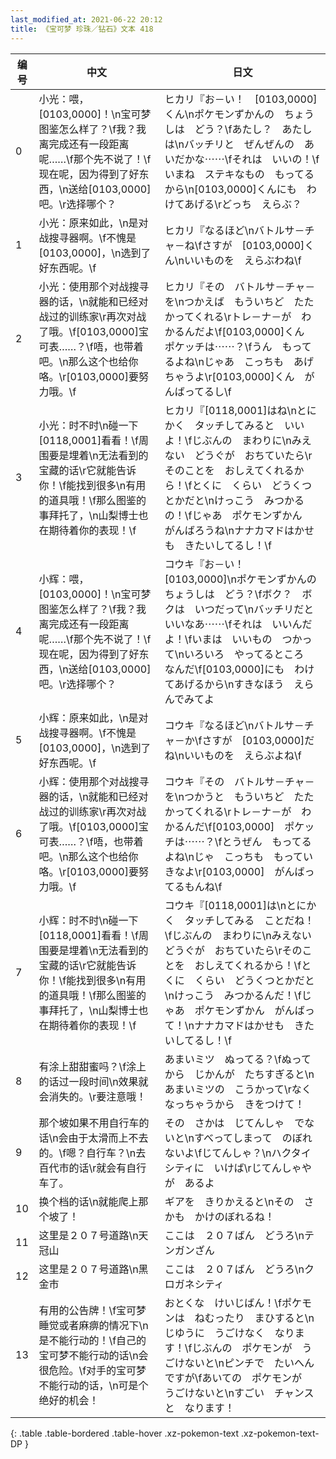 ```yaml
---
last_modified_at: 2021-06-22 20:12
title: 《宝可梦 珍珠／钻石》文本 418
---
```

| 编号 | 中文 | 日文 |
| ---- | ---- | ---- |
| 0 | 小光：喂，[0103,0000]！\n宝可梦图鉴怎么样了？\f我？我离完成还有一段距离呢……\f那个先不说了！\f现在呢，因为得到了好东西，\n送给[0103,0000]吧。\r选择哪个？ | ヒカリ『お－い！　[0103,0000]くん\nポケモンずかんの　ちょうしは　どう？\fあたし？　あたしは\nバッチリと　ぜんぜんの　あいだかな⋯⋯\fそれは　いいの！\fいまね　ステキなもの　もってるから\n[0103,0000]くんにも　わけてあげる\rどっち　えらぶ？ |
| 1 | 小光：原来如此，\n是对战搜寻器啊。\f不愧是[0103,0000]，\n选到了好东西呢。\f | ヒカリ『なるほど\nバトルサ－チャ－ね\fさすが　[0103,0000]くん\nいいものを　えらぶわね\f |
| 2 | 小光：使用那个对战搜寻器的话，\n就能和已经对战过的训练家\r再次对战了哦。\f[0103,0000]宝可表……？\f唔，也带着吧。\n那么这个也给你咯。\r[0103,0000]要努力哦。\f | ヒカリ『その　バトルサ－チャ－を\nつかえば　もういちど　たたかってくれる\rトレ－ナ－が　わかるんだよ\f[0103,0000]くん　ポケッチは⋯⋯？\fうん　もってるよね\nじゃあ　こっちも　あげちゃうよ\r[0103,0000]くん　がんばってるし\f |
| 3 | 小光：时不时\n碰一下[0118,0001]看看！\f周围要是埋着\n无法看到的宝藏的话\r它就能告诉你！\f能找到很多\n有用的道具哦！\f那么图鉴的事拜托了，\n山梨博士也在期待着你的表现！\f | ヒカリ『[0118,0001]はね\nとにかく　タッチしてみると　いいよ！\fじぶんの　まわりに\nみえない　どうぐが　おちていたら\rそのことを　おしえてくれるから！\fとくに　くらい　どうくつとかだと\nけっこう　みつかるの！\fじゃあ　ポケモンずかん　がんばろうね\nナナカマドはかせも　きたいしてるし！\f |
| 4 | 小辉：喂，[0103,0000]！\n宝可梦图鉴怎么样了？\f我？我离完成还有一段距离呢……\f那个先不说了！\f现在呢，因为得到了好东西，\n送给[0103,0000]吧。\r选择哪个？ | コウキ『お－い！　[0103,0000]\nポケモンずかんの　ちょうしは　どう？\fボク？　ボクは　いつだって\nバッチリだと　いいなあ⋯⋯\fそれは　いいんだよ！\fいまは　いいもの　つかって\nいろいろ　やってるところ　なんだ\f[0103,0000]にも　わけてあげるから\nすきなほう　えらんでみてよ |
| 5 | 小辉：原来如此，\n是对战搜寻器啊。\f不愧是[0103,0000]，\n选到了好东西呢。\f | コウキ『なるほど\nバトルサ－チャ－か\fさすが　[0103,0000]だね\nいいものを　えらぶよね\f |
| 6 | 小辉：使用那个对战搜寻器的话，\n就能和已经对战过的训练家\r再次对战了哦。\f[0103,0000]宝可表……？\f唔，也带着吧。\n那么这个也给你咯。\r[0103,0000]要努力哦。\f | コウキ『その　バトルサ－チャ－を\nつかうと　もういちど　たたかってくれる\rトレ－ナ－が　わかるんだ\f[0103,0000]　ポケッチは⋯⋯？\fとうぜん　もってるよね\nじゃ　こっちも　もっていきなよ\r[0103,0000]　がんばってるもんね\f |
| 7 | 小辉：时不时\n碰一下[0118,0001]看看！\f周围要是埋着\n无法看到的宝藏的话\r它就能告诉你！\f能找到很多\n有用的道具哦！\f那么图鉴的事拜托了，\n山梨博士也在期待着你的表现！\f | コウキ『[0118,0001]は\nとにかく　タッチしてみる　ことだね！\fじぶんの　まわりに\nみえない　どうぐが　おちていたら\rそのことを　おしえてくれるから！\fとくに　くらい　どうくつとかだと\nけっこう　みつかるんだ！\fじゃあ　ポケモンずかん　がんばって！\nナナカマドはかせも　きたいしてるし！\f |
| 8 | 有涂上甜甜蜜吗？\f涂上的话过一段时间\n效果就会消失的。\r要注意哦！ | あまいミツ　ぬってる？\fぬってから　じかんが　たちすぎると\nあまいミツの　こうかって\rなくなっちゃうから　きをつけて！ |
| 9 | 那个坡如果不用自行车的话\n会由于太滑而上不去的。\f嗯？自行车？\n去百代市的话\r就会有自行车了。 | その　さかは　じてんしゃ　でないと\nすべってしまって　のぼれないよ\fじてんしゃ？\nハクタイシティに　いけば\rじてんしゃやが　あるよ |
| 10 | 换个档的话\n就能爬上那个坡了！ | ギアを　きりかえると\nその　さかも　かけのぼれるね！ |
| 11 | 这里是２０７号道路\n天冠山 | ここは　２０７ばん　どうろ\nテンガンざん |
| 12 | 这里是２０７号道路\n黑金市 | ここは　２０７ばん　どうろ\nクロガネシティ |
| 13 | 有用的公告牌！\f宝可梦睡觉或者麻痹的情况下\n是不能行动的！\f自己的宝可梦不能行动的话\n会很危险。\f对手的宝可梦不能行动的话，\n可是个绝好的机会！ | おとくな　けいじばん！\fポケモンは　ねむったり　まひすると\nじゆうに　うごけなく　なります！\fじぶんの　ポケモンが　うごけないと\nピンチで　たいへん　ですが\fあいての　ポケモンが　うごけないと\nすごい　チャンスと　なります！ |
{: .table .table-bordered .table-hover .xz-pokemon-text .xz-pokemon-text-DP }